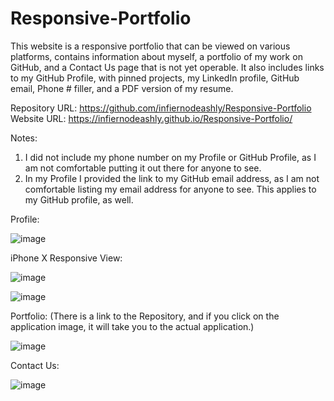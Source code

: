 # Responsive-Portfolio

This website is a responsive portfolio that can be viewed on various platforms, contains information about myself, a portfolio of my work on GitHub, and a Contact Us page that is not yet operable. It also includes links to my GitHub Profile, with pinned projects, my LinkedIn profile, GitHub email, Phone # filler, and a PDF version of my resume.

Repository URL: https://github.com/infiernodeashly/Responsive-Portfolio
Website URL: https://infiernodeashly.github.io/Responsive-Portfolio/ 

Notes:
1. I did not include my phone number on my Profile or GitHub Profile, as I am not comfortable putting it out there for anyone to see. 
2. In my Profile I provided the link to my GitHub email address, as I am not comfortable listing my email address for anyone to see. This applies to my GitHub profile, as well. 


Profile:

![image](https://user-images.githubusercontent.com/68360119/95492397-05e45c00-0969-11eb-9628-e4949441dc6a.png)

iPhone X Responsive View:

![image](https://user-images.githubusercontent.com/68360119/95492549-3f1ccc00-0969-11eb-9177-ca4c0767ed68.png)

![image](https://user-images.githubusercontent.com/68360119/95492627-5bb90400-0969-11eb-91e1-66ae69262ff0.png)

Portfolio: (There is a link to the Repository, and if you click on the application image, it will take you to the actual application.)

![image](https://user-images.githubusercontent.com/68360119/95492682-77bca580-0969-11eb-90a7-6e0cb937ae97.png)

Contact Us:

![image](https://user-images.githubusercontent.com/68360119/95492832-a9357100-0969-11eb-9492-de59b4675f85.png)